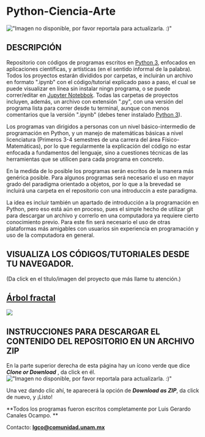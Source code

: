 # Python-Ciencia-Arte

!["Imagen no disponible, por favor reportala para actualizarla. :)"](https://preview.ibb.co/mnYKCQ/Sin_nombre.png)

## DESCRIPCIÓN

Repositorio con códigos de programas escritos en [Python 3](https://www.python.org/), enfocados en aplicaciones científicas, y artísticas (en el sentido informal de la palabra). Todos los proyectos estarán divididos por carpetas, e incluirán un archivo en formato ".ipynb" con el código/tutorial explicado paso a paso, el cual se puede visualizar en línea sin instalar ningn programa, o se puede correr/editar en [Jupyter Notebbok](http://jupyter.readthedocs.io/en/latest/install.html). Todas las carpetas de proyectos incluyen, además, un archivo con extensión ".py", con una versión del programa lista para correr desde tu terminal, aunque con menos comentarios que la versión ".ipynb" (debes tener instalado [Python 3](https://www.python.org/)).

Los programas van dirigidos a personas con un nivel básico-intermedio de programación en Python, y un manejo de matemáticas básicas a nivel licenciatura (Primeros 3-4 semestres de una carrera del área Físico-Matemáticas), por lo que regularmente la explicación del código no estar enfocada a fundamentos del lenguaje, sino a cuestiones técnicas de las herramientas que se utilicen para cada programa en concreto. 

En la medida de lo posible los programas serán escritos de la manera más genérica posible. Para algunos programas será necesario el uso en mayor grado del paradigma orientado a objetos, por lo que a la brevedad se incluirá una carpeta en el repositorio con una introduccin a este paradigma.

La idea es incluir también un apartado de introducción a la programación en Python, pero eso está aún en proceso, pues el simple hecho de utilizar git para descargar un archivo y correrlo en una computadora ya requiere cierto conocimiento previo. Para este fin será necesario el uso de otras plataformas más amigables con usuarios sin experiencia en programación y uso de la computadora en general.

## VISUALIZA LOS CÓDIGOS/TUTORIALES DESDE TU NAVEGADOR.
(Da click en el título/imagen del proyecto que más llame tu atención.)

## [Árbol fractal](https://github.com/LuisCanalesPy/Python-Ciencia-Arte/tree/master/arbol_%20fractal)
[<img src="http://image.ibb.co/jgomsQ/arbol0.png">](https://github.com/LuisCanalesPy/Python-Ciencia-Arte/tree/master/arbol_%20fractal)
  
## INSTRUCCIONES PARA DESCARGAR EL CONTENIDO DEL REPOSITORIO EN UN ARCHIVO ZIP

En la parte superior derecha de esta página hay un ícono verde que dice ***Clone or Download*** , da click en él.
!["Imagen no disponible, por favor reportala para actualizarla. :)"](http://image.ibb.co/no32XQ/Captura_de_pantalla_de_2017_08_27_204000.jpg)

Una vez dando clic ahí, te aparecerá la opción de ***Download as ZIP***, da click de nuevo, y ¡Listo!

**Todos los programas fueron escritos completamente por Luis Gerardo Canales Ocampo. **

Contacto:
**lgco@comunidad.unam.mx**
